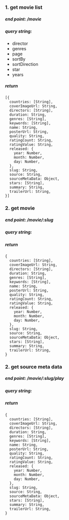 ### 1. get movie list
##### end point: /movie
##### query string:
- director
- genres
- page
- sortBy
- sortDirection
- star
- years
##### return
```
[{
  countries: [String],
  coverImageUrl: String,
  directors: [String],
  duration: String,
  genres: [String],
  keywords: [String],
  name: String,
  posterUrl: String,
  quality: String,
  ratingCount: String,
  ratingValue: String,
  released: {
    year: Number,
    month: Number,
    day: Number,
  },
  slug: String,
  source: String,
  sourceMetaData: Object,
  stars: [String],
  summary: String,
  trailerUrl: String,
}]
```

### 2. get movie
##### end point: /movie/:slug
##### query string:
##### return
```
{
  countries: [String],
  coverImageUrl: String,
  directors: [String],
  duration: String,
  genres: [String],
  keywords: [String],
  name: String,
  posterUrl: String,
  quality: String,
  ratingCount: String,
  ratingValue: String,
  released: {
    year: Number,
    month: Number,
    day: Number,
  },
  slug: String,
  source: String,
  sourceMetaData: Object,
  stars: [String],
  summary: String,
  trailerUrl: String,
}
```

### 2. get source meta data
##### end point: /movie/:slug/play
##### query string:
##### return
```
{
  countries: [String],
  coverImageUrl: String,
  directors: [String],
  duration: String,
  genres: [String],
  keywords: [String],
  name: String,
  posterUrl: String,
  quality: String,
  ratingCount: String,
  ratingValue: String,
  released: {
    year: Number,
    month: Number,
    day: Number,
  },
  slug: String,
  source: String,
  sourceMetaData: Object,
  stars: [String],
  summary: String,
  trailerUrl: String,
}
```